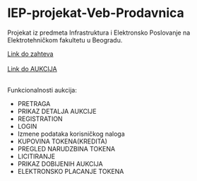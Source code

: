 # IEP-projekat-Veb-Prodavnica
Projekat iz predmeta Infrastruktura i Elektronsko Poslovanje na Elektrotehničkom fakultetu u Beogradu.

<a href="http://rti.etf.bg.ac.rs/rti/si3iep/projekti/SI3IEP_2016_PROJEKAT_V1.pdf">Link do zahteva</a> <br/><br/>
<a href="http://iep-projekat-as.azurewebsites.net/">Link do AUKCIJA</a> <br/><br/>

Funkcionalnosti aukcija:
- PRETRAGA
- PRIKAZ DETALJA AUKCIJE
- REGISTRATION
- LOGIN
- Izmene podataka korisničkog naloga
- KUPOVINA TOKENA(KREDITA)
- PREGLED NARUDZBINA TOKENA
- LICITIRANJE
- PRIKAZ DOBIJENIH AUKCIJA
- ELEKTRONSKO PLACANJE TOKENA
